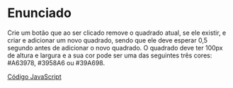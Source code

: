 # Enunciado
Crie um botão que ao ser clicado remove o quadrado atual, se ele existir, e criar e adicionar um novo quadrado, sendo que ele deve esperar 0,5 segundo antes de adicionar o novo quadrado. O quadrado deve ter 100px de altura e largura e a sua cor pode ser uma das seguintes três cores: #A63978, #3958A6 ou #39A698.

[Código JavaScript](https://github.com/EmanuelLacerda/Desafios-CursoJS-RocketSeat/blob/master/modulo02-desafio01-modificado/scripts/index.js)